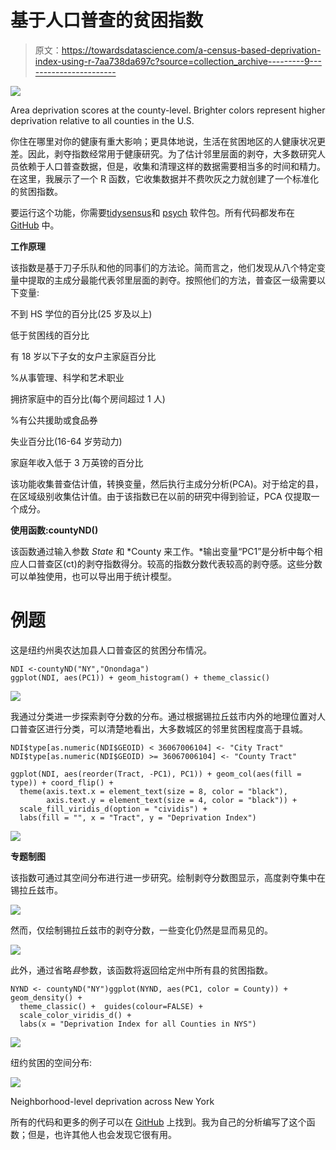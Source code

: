 # 基于人口普查的贫困指数

> 原文：<https://towardsdatascience.com/a-census-based-deprivation-index-using-r-7aa738da697c?source=collection_archive---------9----------------------->

![](img/2892562fb5e0449ed70953ab972d46cd.png)

Area deprivation scores at the county-level. Brighter colors represent higher deprivation relative to all counties in the U.S.

你住在哪里对你的健康有重大影响；更具体地说，生活在贫困地区的人健康状况更差。因此，剥夺指数经常用于健康研究。为了估计邻里层面的剥夺，大多数研究人员依赖于人口普查数据，但是，收集和清理这样的数据需要相当多的时间和精力。在这里，我展示了一个 R 函数，它收集数据并不费吹灰之力就创建了一个标准化的贫困指数。

要运行这个功能，你需要[tidysensus](https://walkerke.github.io/tidycensus/)和 [psych](https://personality-project.org/r/psych/) 软件包。所有代码都发布在 [GitHub](https://github.com/iecastro/deprivation-index) 中。

**工作原理**

该指数是基于刀子乐队和他的同事们的方法论。简而言之，他们发现从八个特定变量中提取的主成分最能代表邻里层面的剥夺。按照他们的方法，普查区一级需要以下变量:

不到 HS 学位的百分比(25 岁及以上)

低于贫困线的百分比

有 18 岁以下子女的女户主家庭百分比

%从事管理、科学和艺术职业

拥挤家庭中的百分比(每个房间超过 1 人)

%有公共援助或食品券

失业百分比(16-64 岁劳动力)

家庭年收入低于 3 万英镑的百分比

该功能收集普查估计值，转换变量，然后执行主成分分析(PCA)。对于给定的县，在区域级别收集估计值。由于该指数已在以前的研究中得到验证，PCA 仅提取一个成分。

**使用函数:countyND()**

该函数通过输入参数 *State* 和 *County 来工作。*输出变量“PC1”是分析中每个相应人口普查区(ct)的剥夺指数得分。较高的指数分数代表较高的剥夺感。这些分数可以单独使用，也可以导出用于统计模型。

# **例题**

这是纽约州奥农达加县人口普查区的贫困分布情况。

```
NDI <-countyND("NY","Onondaga")
ggplot(NDI, aes(PC1)) + geom_histogram() + theme_classic()
```

![](img/06bcd3dd723aad6feccda1f71f312f98.png)

我通过分类进一步探索剥夺分数的分布。通过根据锡拉丘兹市内外的地理位置对人口普查区进行分类，可以清楚地看出，大多数城区的邻里贫困程度高于县城。

```
NDI$type[as.numeric(NDI$GEOID) < 36067006104] <- "City Tract"
NDI$type[as.numeric(NDI$GEOID) >= 36067006104] <- "County Tract"

ggplot(NDI, aes(reorder(Tract, -PC1), PC1)) + geom_col(aes(fill = type)) + coord_flip() +
  theme(axis.text.x = element_text(size = 8, color = "black"), 
        axis.text.y = element_text(size = 4, color = "black")) +
  scale_fill_viridis_d(option = "cividis") + 
  labs(fill = "", x = "Tract", y = "Deprivation Index")
```

![](img/877be621efc930e27841638b5097e739.png)

**专题制图**

该指数可通过其空间分布进行进一步研究。绘制剥夺分数图显示，高度剥夺集中在锡拉丘兹市。

![](img/a3c1cd35f53a98b0d4bd41ffc71b0177.png)

然而，仅绘制锡拉丘兹市的剥夺分数，一些变化仍然是显而易见的。

![](img/38e871aea895e2b916fca889dddfb231.png)

此外，通过省略*县*参数，该函数将返回给定州中所有县的贫困指数。

```
NYND <- countyND("NY")ggplot(NYND, aes(PC1, color = County)) + geom_density() + 
  theme_classic() +  guides(colour=FALSE) + 
  scale_color_viridis_d() +
  labs(x = "Deprivation Index for all Counties in NYS")
```

![](img/067e8a32e6ae14c37fc2bbacc8aa7a31.png)

纽约贫困的空间分布:

![](img/4988c7bd8a0ab20f1c6d88713de41442.png)

Neighborhood-level deprivation across New York

所有的代码和更多的例子可以在 [GitHub](https://github.com/iecastro/deprivation-index) 上找到。我为自己的分析编写了这个函数；但是，也许其他人也会发现它很有用。